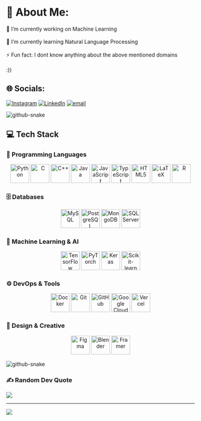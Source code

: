 
# 💫 About Me:
🔭 I’m currently working on Machine Learning<br><br>🌱 I’m currently learning Natural Language Processing <br><br>⚡ Fun fact: I dont know anything about the above mentioned domains <br><br> :))


## 🌐 Socials:
[![Instagram](https://img.shields.io/badge/Instagram-%23E4405F.svg?logo=Instagram&logoColor=white)](https://instagram.com/@gohar_ali_222) [![LinkedIn](https://img.shields.io/badge/LinkedIn-%230077B5.svg?logo=linkedin&logoColor=white)](https://linkedin.com/in/www.linkedin.com/in/goh4rali) [![email](https://img.shields.io/badge/Email-D14836?logo=gmail&logoColor=white)](mailto:aligohar7008@gmail.com) 

<picture>

  <source media="(prefers-color-scheme: dark)" srcset="https://raw.githubusercontent.com/tobiasmeyhoefer/tobiasmeyhoefer/output/github-snake-dark.svg" />
  <source media="(prefers-color-scheme: light)" srcset="https://raw.githubusercontent.com/tobiasmeyhoefer/tobiasmeyhoefer/output/github-snake.svg" />
  <img alt="github-snake" src="https://raw.githubusercontent.com/tobiasmeyhoefer/tobiasmeyhoefer/output/github-snake.svg" />
</picture>

## 💻 Tech Stack

<!-- Programming Languages -->
<h3>🧠 Programming Languages</h3>
<p align="center">
  <img src="https://cdn.jsdelivr.net/gh/devicons/devicon/icons/python/python-original.svg" height="50" alt="Python" title="Python"/>
  <img src="https://cdn.jsdelivr.net/gh/devicons/devicon/icons/c/c-original.svg" height="50" alt="C" title="C"/>
  <img src="https://cdn.jsdelivr.net/gh/devicons/devicon/icons/cplusplus/cplusplus-original.svg" height="50" alt="C++" title="C++"/>
  <img src="https://cdn.jsdelivr.net/gh/devicons/devicon/icons/java/java-original.svg" height="50" alt="Java" title="Java"/>
  <img src="https://cdn.jsdelivr.net/gh/devicons/devicon/icons/javascript/javascript-original.svg" height="50" alt="JavaScript" title="JavaScript"/>
  <img src="https://cdn.jsdelivr.net/gh/devicons/devicon/icons/typescript/typescript-original.svg" height="50" alt="TypeScript" title="TypeScript"/>
  <img src="https://cdn.jsdelivr.net/gh/devicons/devicon/icons/html5/html5-original.svg" height="50" alt="HTML5" title="HTML5"/>
  <img src="https://cdn.jsdelivr.net/gh/devicons/devicon/icons/latex/latex-original.svg" height="50" alt="LaTeX" title="LaTeX"/>
  <img src="https://cdn.jsdelivr.net/gh/devicons/devicon/icons/r/r-original.svg" height="50" alt="R" title="R"/>
</p>

<!-- Databases -->
<h3>🗄️ Databases</h3>
<p align="center">
  <img src="https://cdn.jsdelivr.net/gh/devicons/devicon/icons/mysql/mysql-original-wordmark.svg" height="50" alt="MySQL" title="MySQL"/>
  <img src="https://cdn.jsdelivr.net/gh/devicons/devicon/icons/postgresql/postgresql-original.svg" height="50" alt="PostgreSQL" title="PostgreSQL"/>
  <img src="https://cdn.jsdelivr.net/gh/devicons/devicon/icons/mongodb/mongodb-original.svg" height="50" alt="MongoDB" title="MongoDB"/>
  <img src="https://cdn.jsdelivr.net/gh/devicons/devicon/icons/microsoftsqlserver/microsoftsqlserver-plain.svg" height="50" alt="SQL Server" title="Microsoft SQL Server"/>
</p>

<!-- Machine Learning / AI -->
<h3>🧠 Machine Learning & AI</h3>
<p align="center">
  <img src="https://cdn.jsdelivr.net/gh/devicons/devicon/icons/tensorflow/tensorflow-original.svg" height="50" alt="TensorFlow" title="TensorFlow"/>
  <img src="https://cdn.jsdelivr.net/gh/devicons/devicon/icons/pytorch/pytorch-original.svg" height="50" alt="PyTorch" title="PyTorch"/>
  <img src="https://cdn.jsdelivr.net/gh/devicons/devicon/icons/keras/keras-original.svg" height="50" alt="Keras" title="Keras"/>
  <img src="https://cdn.jsdelivr.net/gh/devicons/devicon/icons/scikitlearn/scikitlearn-original.svg" height="50" alt="Scikit-learn" title="Scikit-learn"/>
</p>

<!-- DevOps / Tools -->
<h3>⚙️ DevOps & Tools</h3>
<p align="center">
  <img src="https://cdn.jsdelivr.net/gh/devicons/devicon/icons/docker/docker-original.svg" height="50" alt="Docker" title="Docker"/>
  <img src="https://cdn.jsdelivr.net/gh/devicons/devicon/icons/git/git-original.svg" height="50" alt="Git" title="Git"/>
  <img src="https://cdn.jsdelivr.net/gh/devicons/devicon/icons/github/github-original.svg" height="50" alt="GitHub" title="GitHub"/>
  <img src="https://cdn.jsdelivr.net/gh/devicons/devicon/icons/googlecloud/googlecloud-original.svg" height="50" alt="Google Cloud" title="Google Cloud"/>
  <img src="https://cdn.jsdelivr.net/gh/devicons/devicon/icons/vercel/vercel-original.svg" height="50" alt="Vercel" title="Vercel"/>
</p>

<!-- Design / Creative -->
<h3>🎨 Design & Creative</h3>
<p align="center">
  <img src="https://cdn.jsdelivr.net/gh/devicons/devicon/icons/figma/figma-original.svg" height="50" alt="Figma" title="Figma"/>
  <img src="https://cdn.jsdelivr.net/gh/devicons/devicon/icons/blender/blender-original.svg" height="50" alt="Blender" title="Blender"/>
  <img src="https://cdn.jsdelivr.net/gh/devicons/devicon/icons/framer/framer-original.svg" height="50" alt="Framer" title="Framer"/>
</p>



<picture>
  <source media="(prefers-color-scheme: dark)" srcset="https://raw.githubusercontent.com/tobiasmeyhoefer/tobiasmeyhoefer/output/github-snake-dark.svg" />
  <source media="(prefers-color-scheme: light)" srcset="https://raw.githubusercontent.com/tobiasmeyhoefer/tobiasmeyhoefer/output/github-snake.svg" />
  <img alt="github-snake" src="https://raw.githubusercontent.com/tobiasmeyhoefer/tobiasmeyhoefer/output/github-snake.svg" />
</picture>

### ✍️ Random Dev Quote
![](https://quotes-github-readme.vercel.app/api?type=horizontal&theme=radical)

---
[![](https://visitcount.itsvg.in/api?id=Ali-Gohar-222&icon=0&color=0)](https://visitcount.itsvg.in)



